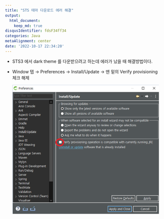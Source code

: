 ```yaml
---
title: "STS 테마 다운로드 에러 해결"
output:
  html_document:
    keep_md: true
disqusIdentifier: fdsF34ff34
categories: Java
metaAlignment: center
date: '2022-10-17 22:34:20'
---
```


- STS3 에서 dark theme 를 다운받으려고 하는데 에러가 났을 때 해결방법이다.
<!-- excerpt -->


- Window 탭 → Preferences → Install/Update → 맨 밑의 Verify provisioning 체크 해제

  ![Untitled](/images/1017/Untitled.png)